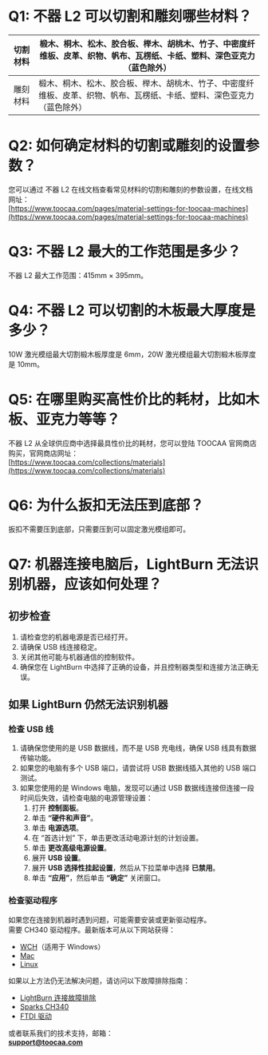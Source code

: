 # Q1: 不器 L2 可以切割和雕刻哪些材料？
| 切割材料 | 椴木、桐木、松木、胶合板、榉木、胡桃木、竹子、中密度纤维板、皮革、织物、帆布、瓦楞纸、卡纸、塑料、深色亚克力（蓝色除外） |
| :---: | --- |
| 雕刻材料 | 椴木、桐木、松木、胶合板、榉木、胡桃木、竹子、中密度纤维板、皮革、织物、帆布、瓦楞纸、卡纸、塑料、深色亚克力（蓝色除外） |

# Q2: 如何确定材料的切割或雕刻的设置参数？
您可以通过 不器 L2 在线文档查看常见材料的切割和雕刻的参数设置，在线文档网址：  
[https://www.toocaa.com/pages/material-settings-for-toocaa-machines](https://www.toocaa.com/pages/material-settings-for-toocaa-machines)

# Q3: 不器 L2 最大的工作范围是多少？
不器 L2 最大工作范围：415mm × 395mm。

# Q4: 不器 L2 可以切割的木板最大厚度是多少？
10W 激光模组最大切割椴木板厚度是 6mm，20W 激光模组最大切割椴木板厚度是 10mm。

# Q5: 在哪里购买高性价比的耗材，比如木板、亚克力等等？
不器 L2 从全球供应商中选择最具性价比的耗材，您可以登陆 TOOCAA 官网商店购买，官网商店网址：  
[https://www.toocaa.com/collections/materials](https://www.toocaa.com/collections/materials)

# Q6: 为什么扳扣无法压到底部？
扳扣不需要压到底部，只需要压到可以固定激光模组即可。

# Q7: 机器连接电脑后，LightBurn 无法识别机器，应该如何处理？
## 初步检查
1. 请检查您的机器电源是否已经打开。
2. 请确保 USB 线连接稳定。
3. 关闭其他可能与机器通信的控制软件。
4. 确保您在 LightBurn 中选择了正确的设备，并且控制器类型和连接方法正确无误。

## 如果 LightBurn 仍然无法识别机器
### 检查 USB 线
1. 请确保您使用的是 USB 数据线，而不是 USB 充电线，确保 USB 线具有数据传输功能。
2. 如果您的电脑有多个 USB 端口，请尝试将 USB 数据线插入其他的 USB 端口测试。
3. 如果您使用的是 Windows 电脑，发现可以通过 USB 数据线连接但连接一段时间后失效，请检查电脑的电源管理设置：
   1. 打开 **控制面板**。
   2. 单击 **“硬件和声音”**。
   3. 单击 **电源选项**。
   4. 在 “首选计划” 下，单击更改活动电源计划的计划设置。
   5. 单击 **更改高级电源设置**。
   6. 展开 **USB 设置**。
   7. 展开 **USB 选择性挂起设置**，然后从下拉菜单中选择 **已禁用**。
   8. 单击 **“应用”**，然后单击 **“确定”** 关闭窗口。

### 检查驱动程序
如果您在连接到机器时遇到问题，可能需要安装或更新驱动程序。  
需要 CH340 驱动程序。最新版本可从以下网站获得：  
- [WCH](https://www.wch-ic.com/downloads/CH341SER_EXE.html)（适用于 Windows）  
- [Mac](https://www.wch-ic.com/downloads/CH341SER_MAC_ZIP.html)  
- [Linux](https://www.wch-ic.com/downloads/CH341SER_LINUX_ZIP.html)

如果以上方法仍无法解决问题，请访问以下故障排除指南：  
- [LightBurn 连接故障排除](https://docs.lightburnsoftware.com/legacy/Troubleshooting/ConnectionTroubleshooting)  
- [Sparks CH340](https://sparks.gogo.co.nz/ch340.html)  
- [FTDI 驱动](https://ftdichip.com/drivers/vcp-drivers/)  

或者联系我们的技术支持，邮箱：  
[**support@toocaa.com**](support@toocaa.com)
